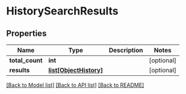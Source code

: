# HistorySearchResults

## Properties
Name | Type | Description | Notes
------------ | ------------- | ------------- | -------------
**total_count** | **int** |  | [optional] 
**results** | [**list[ObjectHistory]**](ObjectHistory.md) |  | [optional] 

[[Back to Model list]](../README.md#documentation-for-models) [[Back to API list]](../README.md#documentation-for-api-endpoints) [[Back to README]](../README.md)


